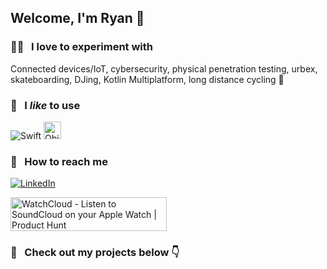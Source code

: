 ## Welcome, I'm Ryan 🤙  

### 🧑‍🔬 &nbsp; I love to experiment with

Connected devices/IoT, cybersecurity, physical penetration testing, urbex, skateboarding, DJing, Kotlin Multiplatform, long distance cycling 🚴

### 🔧 &nbsp; I _like_ to use

<img alt="Swift" src="https://img.shields.io/badge/swift-%23FA7343.svg?&style=for-the-badge&logo=swift&logoColor=white" /> <img alt="Objective-C" src="https://i.imgur.com/uFSl8bK.png" height=28/>

### 💌 &nbsp; How to reach me 

[<img alt="LinkedIn" src="https://img.shields.io/badge/linkedin-%230077B5.svg?&style=for-the-badge&logo=linkedin&logoColor=white" />](https://www.linkedin.com/in/ryan-david-forsyth/) 

<a href="https://www.producthunt.com/posts/watchcloud?embed=true&utm_source=badge-featured&utm_medium=badge&utm_souce=badge-watchcloud" target="_blank"><img src="https://api.producthunt.com/widgets/embed-image/v1/featured.svg?post_id=464143&theme=light" alt="WatchCloud - Listen&#0032;to&#0032;SoundCloud&#0032;on&#0032;your&#0032;Apple&#0032;Watch | Product Hunt" style="width: 250px; height: 54px;" width="250" height="54" /></a>

### 👀  &nbsp; Check out my projects below 👇	

<!-- 👇 DO NOT DELETE 👇 -->

<!--
**superturboryan/superturboryan** is a ✨ _special_ ✨ repository because its `README.md` (this file) appears on your GitHub profile.

Here are some ideas to get you started:

- 🔭 I’m currently working on ...
- 🌱 I’m currently learning ...
- 👯 I’m looking to collaborate on ...
- 🤔 I’m looking for help with ...
- 💬 Ask me about ...
- 📫 How to reach me: ...
- 😄 Pronouns: ...
- ⚡ Fun fact: ...
-->
